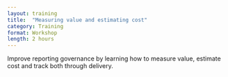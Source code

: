 ```yaml
---
layout: training
title:  "Measuring value and estimating cost"
category: Training
format: Workshop
length: 2 hours
---
```


Improve reporting governance by learning how to measure value, estimate cost and track both through delivery.
